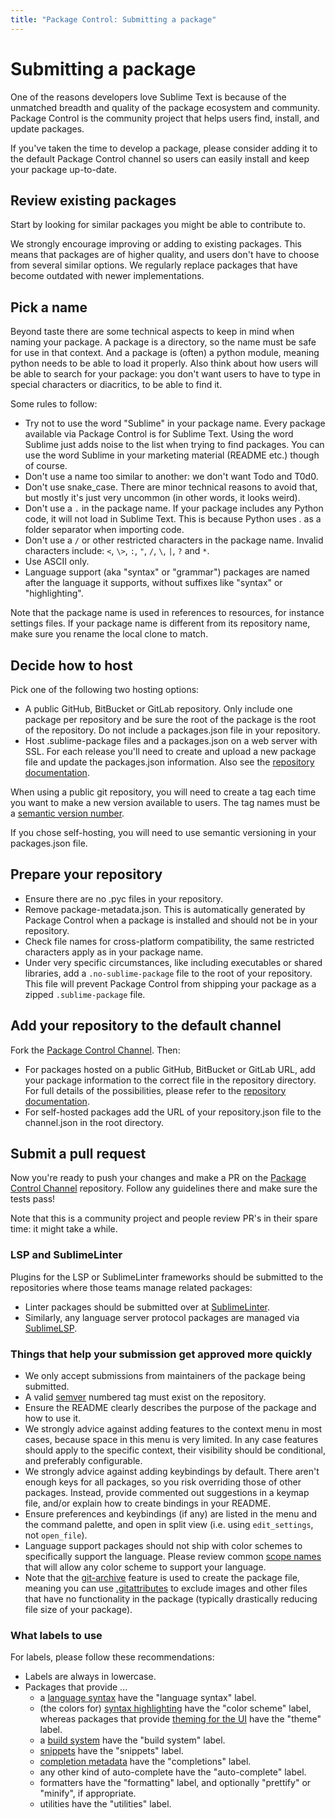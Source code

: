 ```yaml
---
title: "Package Control: Submitting a package"
---
```


<!-- Originals: -->
<!-- https://packagecontrol.io/docs/submitting_a_package -->
<!-- https://github.com/wbond/packagecontrol.io/blob/master/app/html/docs/submitting_a_package.html -->


# Submitting a package

One of the reasons developers love Sublime Text
is because of the unmatched breadth and quality of the package ecosystem
and community.
Package Control is the community project that helps users find,
install, and update packages.

If you've taken the time to develop a package,
please consider adding it to the default Package Control channel
so users can easily install and keep your package up-to-date.


## Review existing packages

Start by looking for similar packages you might be able to contribute to.

We strongly encourage improving or adding to existing packages.
This means that packages are of higher quality,
and users don't have to choose from several similar options.
We regularly replace packages that have become outdated
with newer implementations. 


## Pick a name

Beyond taste there are some technical aspects to keep in mind
when naming your package.
A package is a directory, so the name must be safe for use in that context.
And a package is (often) a python module,
meaning python needs to be able to load it properly.
Also think about how users will be able to search for your package:
you don't want users to have to type in special characters or diacritics,
to be able to find it.

Some rules to follow:

- Try not to use the word "Sublime" in your package name.
  Every package available via Package Control is for Sublime Text.
  Using the word Sublime just adds noise to the list
  when trying to find packages.
  You can use the word Sublime in your marketing material
  (README etc.) though of course.
- Don't use a name too similar to another: we don't want Todo and T0d0.
- Don't use snake_case.
  There are minor technical reasons to avoid that,
  but mostly it's just very uncommon (in other words, it looks weird).
- Don't use a `.` in the package name.
  If your package includes any Python code, it will not load in Sublime Text.
  This is because Python uses . as a folder separator when importing code.
- Don't use a `/` or other restricted characters in the package name.
  Invalid characters include:
  `<`, `\>`, `:`, `"`, `/`, `\`, `|`, `?` and `*`.
- Use ASCII only.
- Language support (aka "syntax" or "grammar") packages
  are named after the language it supports,
  without suffixes like "syntax" or "highlighting".

Note that the package name is used in references to resources,
for instance settings files.
If your package name is different from its repository name,
make sure you rename the local clone to match.


## Decide how to host

Pick one of the following two hosting options:

- A public GitHub, BitBucket or GitLab repository.
  Only include one package per repository
  and be sure the root of the package is the root of the repository.
  Do not include a packages.json file in your repository.
- Host .sublime-package files and a packages.json on a web server with SSL.
  For each release you'll need to create and upload a new package file
  and update the packages.json information.
  Also see the [repository documentation][repo].

When using a public git repository, you will need to create a tag each time you want to make a new version available to users. The tag names must be a [semantic version number][semver].

If you chose self-hosting, you will need to use semantic versioning in your packages.json file.


## Prepare your repository

- Ensure there are no .pyc files in your repository.
- Remove package-metadata.json.
  This is automatically generated by Package Control
  when a package is installed
  and should not be in your repository.
- Check file names for cross-platform compatibility,
  the same restricted characters apply as in your package name.
- Under very specific circumstances,
  like including executables or shared libraries,
  add a `.no-sublime-package` file to the root of your repository.
  This file will prevent Package Control from shipping your package
  as a zipped `.sublime-package` file.


## Add your repository to the default channel

Fork the [Package Control Channel][pcc]. Then:

- For packages hosted on a public GitHub, BitBucket or GitLab URL,
  add your package information to the correct file in the repository directory.
  For full details of the possibilities,
  please refer to the [repository documentation][repo].
- For self-hosted packages
  add the URL of your repository.json file to the channel.json
  in the root directory.


## Submit a pull request

Now you're ready to push your changes and make a PR
on the [Package Control Channel][pcc] repository.
Follow any guidelines there and make sure the tests pass!

Note that this is a community project
and people review PR's in their spare time: it might take a while.

[repo]: pc_repository.html
[pcc]: https://github.com/wbond/package_control_channel


### LSP and SublimeLinter

Plugins for the LSP or SublimeLinter frameworks should be submitted to the repositories where those teams manage related packages:

- Linter packages should be submitted over at [SublimeLinter][sl].
- Similarly, any language server protocol packages
  are managed via [SublimeLSP][lsp].

[sl]: https://github.com/SublimeLinter/package_control_channel
[lsp]: https://github.com/SublimeLinter/package_control_channel



### Things that help your submission get approved more quickly

- We only accept submissions from maintainers of the package being submitted.
- A valid [semver][semver] numbered tag must exist on the repository.
- Ensure the README clearly describes the purpose of the package
  and how to use it.
- We strongly advice against adding features to the context menu in most cases,
  because space in this menu is very limited.
  In any case features should apply to the specific context,
  their visibility should be conditional,
  and preferably configurable.
- We strongly advice against adding keybindings by default.
  There aren't enough keys for all packages,
  so you risk overriding those of other packages.
  Instead, provide commented out suggestions in a keymap file,
  and/or explain how to create bindings in your README.
- Ensure preferences and keybindings (if any)
  are listed in the menu and the command palette,
  and open in split view (i.e. using `edit_settings`, not `open_file`).
- Language support packages should not ship with color schemes
  to specifically support the language.
  Please review common [scope names][scopes]
  that will allow any color scheme to support your language.
- Note that the [git-archive][arch] feature is used to create the package file,
  meaning you can use [.gitattributes][attr] to exclude images and other files
  that have no functionality in the package
  (typically drastically reducing file size of your package).

[scopes]: https://www.sublimetext.com/docs/scope_naming.html
[attr]: https://www.git-scm.com/docs/gitattributes#_export_ignore
[arch]: https://git-scm.com/docs/git-archive


### What labels to use

For labels, please follow these recommendations:

- Labels are always in lowercase.
- Packages that provide ... 
  - a [language syntax][syntax] have the "language syntax" label.
  - (the colors for) [syntax highlighting][colors]
    have the "color scheme" label,
    whereas packages that provide [theming for the UI][theme]
    have the "theme" label.
  - a [build system][build] have the "build system" label.
  - [snippets][snip] have the "snippets" label.
  - [completion metadata][complete] have the "completions" label.
  - any other kind of auto-complete have the "auto-complete" label.
  - formatters have the "formatting" label,
    and optionally "prettify" or "minify", if appropriate.
  - utilities have the "utilities" label.

[syntax]: https://www.sublimetext.com/docs/syntax.html
[colors]:https://www.sublimetext.com/docs/color_schemes.html
[theme]: https://www.sublimetext.com/docs/themes.html
[build]: https://www.sublimetext.com/docs/build_systems.html
[snip]: https://www.sublimetext.com/docs/completions.html#snippets
[complete]: https://www.sublimetext.com/docs/completions.html#completion-metadata

[semver]: http://semver.org
